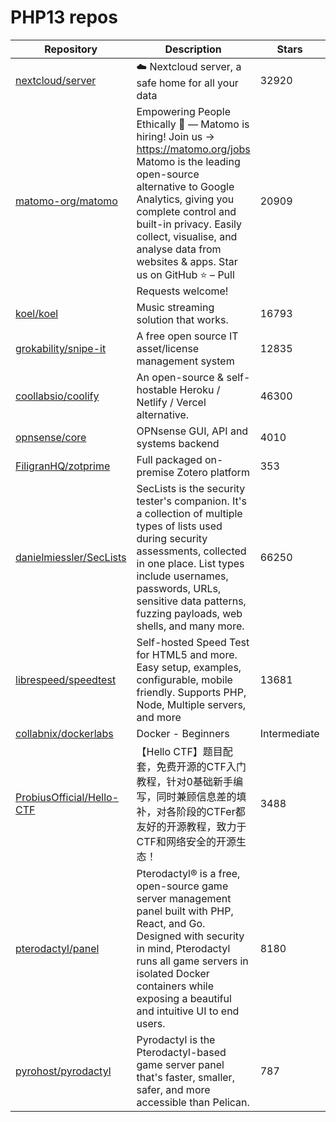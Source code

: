 # PHP13 repos

| Repository                                                                | Description                                                                                                                                                                                                                                                                                                                  | Stars        |          |      |
| ------------------------------------------------------------------------- | ---------------------------------------------------------------------------------------------------------------------------------------------------------------------------------------------------------------------------------------------------------------------------------------------------------------------------- | ------------ | -------- | ---- |
| [nextcloud/server](https://github.com/nextcloud/server)                   | ☁️ Nextcloud server, a safe home for all your data                                                                                                                                                                                                                                                                           | 32920        |          |      |
| [matomo-org/matomo](https://github.com/matomo-org/matomo)                 | Empowering People Ethically 🚀 — Matomo is hiring! Join us → <https://matomo.org/jobs> Matomo is the leading open-source alternative to Google Analytics, giving you complete control and built-in privacy. Easily collect, visualise, and analyse data from websites & apps. Star us on GitHub ⭐️  – Pull Requests welcome! | 20909        |          |      |
| [koel/koel](https://github.com/koel/koel)                                 | Music streaming solution that works.                                                                                                                                                                                                                                                                                         | 16793        |          |      |
| [grokability/snipe-it](https://github.com/grokability/snipe-it)           | A free open source IT asset/license management system                                                                                                                                                                                                                                                                        | 12835        |          |      |
| [coollabsio/coolify](https://github.com/coollabsio/coolify)               | An open-source & self-hostable Heroku / Netlify / Vercel alternative.                                                                                                                                                                                                                                                        | 46300        |          |      |
| [opnsense/core](https://github.com/opnsense/core)                         | OPNsense GUI, API and systems backend                                                                                                                                                                                                                                                                                        | 4010         |          |      |
| [FiligranHQ/zotprime](https://github.com/FiligranHQ/zotprime)             | Full packaged on-premise Zotero platform                                                                                                                                                                                                                                                                                     | 353          |          |      |
| [danielmiessler/SecLists](https://github.com/danielmiessler/SecLists)     | SecLists is the security tester's companion. It's a collection of multiple types of lists used during security assessments, collected in one place. List types include usernames, passwords, URLs, sensitive data patterns, fuzzing payloads, web shells, and many more.                                                     | 66250        |          |      |
| [librespeed/speedtest](https://github.com/librespeed/speedtest)           | Self-hosted Speed Test for HTML5 and more. Easy setup, examples, configurable, mobile friendly. Supports PHP, Node, Multiple servers, and more                                                                                                                                                                               | 13681        |          |      |
| [collabnix/dockerlabs](https://github.com/collabnix/dockerlabs)           | Docker  - Beginners                                                                                                                                                                                                                                                                                                          | Intermediate | Advanced | 7829 |
| [ProbiusOfficial/Hello-CTF](https://github.com/ProbiusOfficial/Hello-CTF) | 【Hello CTF】题目配套，免费开源的CTF入门教程，针对0基础新手编写，同时兼顾信息差的填补，对各阶段的CTFer都友好的开源教程，致力于CTF和网络安全的开源生态！                                                                                                                                                                                                                                       | 3488         |          |      |
| [pterodactyl/panel](https://github.com/pterodactyl/panel)                 | Pterodactyl® is a free, open-source game server management panel built with PHP, React, and Go. Designed with security in mind, Pterodactyl runs all game servers in isolated Docker containers while exposing a beautiful and intuitive UI to end users.                                                                    | 8180         |          |      |
| [pyrohost/pyrodactyl](https://github.com/pyrohost/pyrodactyl)             | Pyrodactyl is the Pterodactyl-based game server panel that's faster, smaller, safer, and more accessible than Pelican.                                                                                                                                                                                                       | 787          |          |      |
